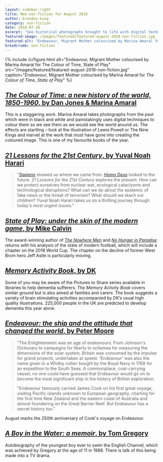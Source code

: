 ```yaml
---
layout: sidebar-right
title: New non-fiction for August 2018
author: brandon-king
category: non-fiction
date: 2018-07-30
excerpt: "See historical photographs brought to life with digital techniques, find out how we can deal with the world's most urgent problems and read an up-to-the-minute analysis of modern football."
featured-image: /images/featured/featured-august-2018-non-fiction.jpg
featured-alt: "Endeavour, Migrant Mother colourised by Marina Amaral for The Colour of Time, State of Play"
breadcrumb: non-fiction
---
```


{% include /c/figure.html alt="Endeavour, Migrant Mother colourised by Marina Amaral for The Colour of Time, State of Play" src="/images/featured/featured-august-2018-non-fiction.jpg" caption="<cite>Endeavour</cite>, Migrant Mother colourised by Marina Amaral for <cite>The Colour of Time</cite>, <cite>State of Play</cite>" %}

## [<cite>The Colour of Time: a new history of the world, 1850-1960</cite>, by Dan Jones & Marina Amaral](https://suffolk.spydus.co.uk/cgi-bin/spydus.exe/ENQ/OPAC/BIBENQ?BRN=2408256)

This is a staggering work. Marina Amaral takes photographs from the past which were in black and white and painstakingly uses digital techniques to colour them so we see them as we would see the world around us. The effects are startling – look at the illustration of Lewis Powell or The Nine Kings and marvel at the work that must have gone into creating the coloured image. This is one of my favourite books of the year.

## [<cite>21 Lessons for the 21st Century</cite>, by Yuval Noah Harari](https://suffolk.spydus.co.uk/cgi-bin/spydus.exe/ENQ/OPAC/BIBENQ?BRN=2408924)

> "[<cite>Sapiens</cite>](https://suffolk.spydus.co.uk/cgi-bin/spydus.exe/ENQ/OPAC/BIBENQ?BRN=1739371) showed us where we came from. [<cite>Homo Deus</cite>](https://suffolk.spydus.co.uk/cgi-bin/spydus.exe/ENQ/OPAC/BIBENQ?BRN=2127350) looked to the future. <cite>21 Lessons for the 21st Century</cite> explores the present. How can we protect ourselves from nuclear war, ecological cataclysms and technological disruptions? What can we do about the epidemic of fake news or the threat of terrorism? What should we teach our children? Yuval Noah Harari takes us on a thrilling journey through today's most urgent issues."

## [<cite>State of Play: under the skin of the modern game</cite>, by Mike Calvin](https://suffolk.spydus.co.uk/cgi-bin/spydus.exe/ENQ/OPAC/BIBENQ?BRN=2409594)

The award-winning author of [<cite>The Nowhere Men</cite>](https://suffolk.spydus.co.uk/cgi-bin/spydus.exe/ENQ/OPAC/BIBENQ?BRN=1421744) and [<cite>No Hunger in Paradise</cite>](https://suffolk.spydus.co.uk/cgi-bin/spydus.exe/ENQ/OPAC/BIBENQ?BRN=2310072) returns with his analysis of the state of modern football, which will include a chapter on the 2018 World Cup. The chapter on the decline of former West Brom hero Jeff Astle is particularly moving.

## [<cite>Memory Activity Book</cite>, by DK](https://suffolk.spydus.co.uk/cgi-bin/spydus.exe/ENQ/OPAC/BIBENQ?BRN=2458737)

Some of you may be aware of the Pictures to Share series available in libraries to help dementia sufferers. <cite>The Memory Activity Book</cite> covers similar ground but is also aimed at families and carers. The book suggests a variety of brain stimulating activities accompanied by DK’s usual high quality illustrations. 225,000 people in the UK are predicted to develop dementia this year alone.

## [<cite>Endeavour: the ship and the attitude that changed the world</cite>, by Peter Moore](https://suffolk.spydus.co.uk/cgi-bin/spydus.exe/ENQ/OPAC/BIBENQ?BRN=2408903)

> "The Enlightenment was an age of endeavours. From Johnson's Dictionary to campaigns for liberty to schemes for measuring the dimensions of the solar system, Britain was consumed by the impulse for grand projects, undertaken at speed. 'Endeavour' was also the name given to a Whitby collier bought by the Royal Navy in 1768 for an expedition to the South Seas. A commonplace, coal-carrying vessel, no one could have guessed that Endeavour would go on to become the most significant ship in the history of British exploration.

> "Endeavour famously carried James Cook on his first great voyage, visiting Pacific islands unknown to European geography, charting for the first time New Zealand and the eastern coast of Australia and almost foundering on the Great Barrier Reef. But Endeavour has a secret history too."

August marks the 250th anniversary of Cook's voyage on Endeavour.

## [<cite>A Boy in the Water: a memoir</cite>, by Tom Gregory](https://suffolk.spydus.co.uk/cgi-bin/spydus.exe/ENQ/OPAC/BIBENQ?BRN=2414789)

Autobiography of the youngest boy ever to swim the English Channel, which was achieved by Gregory at the age of 11 in 1988. There is talk of this being made into a TV drama.
